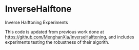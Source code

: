 # InverseHalftone
Inverse Halftoning Experiments

This code is updated from previous work done at https://github.com/MenghanXia/InverseHalftoning, and includes experiments testing the robustness of their algorith.
